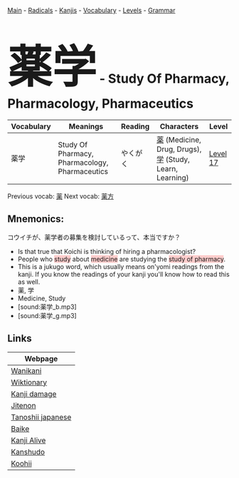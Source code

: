 <style> bigfont {font-size: 100px}</style>
[Main](../README.md) -
[Radicals](../radicals.md) -
[Kanjis](../kanjis.md) -
[Vocabulary](../vocabulary.md) -
[Levels](../levels.md) -
[Grammar](../grammar.md)
# <bigfont> 薬学</bigfont> - Study Of Pharmacy, Pharmacology, Pharmaceutics 

| Vocabulary | Meanings | Reading | Characters | Level |
| --- | --- | --- | --- | --- |
| 薬学 | Study Of Pharmacy, Pharmacology, Pharmaceutics | やくがく |  [薬](../kanjis/薬.md) (Medicine, Drug, Drugs), [学](../kanjis/学.md) (Study, Learn, Learning) | [Level 17](../levels/wk_level17.md) |

Previous vocab: [薬](薬.md) Next vocab: [薬方](薬方.md) 

## Mnemonics:
コウイチが、薬学者の募集を検討しているって、本当ですか？
* Is that true that Koichi is thinking of hiring a pharmacologist?
* People who <span style="background-color:#ffcccb"> study</span> about <span style="background-color:#ffcccb"> medicine</span> are studying the <span style="background-color:#ffcccb"> study of pharmacy</span>.
* This is a jukugo word, which usually means on'yomi readings from the kanji. If you know the readings of your kanji you'll know how to read this as well.
* 薬, 学
* Medicine, Study
* [sound:薬学_b.mp3]
* [sound:薬学_g.mp3]


## Links 

| Webpage |
| --- |
| [Wanikani          ](https://www.wanikani.com/kanji/薬学) |
| [Wiktionary        ](https://en.wiktionary.org/wiki/薬学) |
| [Kanji damage      ](http://www.kanjidamage.com/kanji/search?utf8=✓&q=薬学) |
| [Jitenon           ](https://jitenon.com/kanji/薬学) |
| [Tanoshii japanese ](https://www.tanoshiijapanese.com/dictionary/kanji.cfm?k=薬学) |
| [Baike             ](https://baike.baidu.com/item/薬学) |
| [Kanji Alive       ](https://app.kanjialive.com/薬学) |
| [Kanshudo          ](https://www.kanshudo.com/searchmn?q=薬学) |
| [Koohii            ](https://kanji.koohii.com/study/kanji/薬学) |
